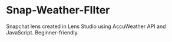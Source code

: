 # Snap-Weather-FIlter
Snapchat lens created in Lens Studio using AccuWeather API and JavaScript. Beginner-friendly.
